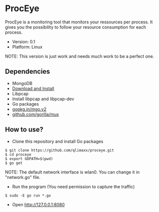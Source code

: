 # ProcEye

ProcEye is a monitoring tool that monitors your ressources per process. It gives you the possibility to follow your resource consumption for each process. 
- Version: 0.1
- Platform: Linux

NOTE: This version is just work and needs much work to be a perfect one.

## Dependencies

- MongoDB
 - [Download and Install](https://www.mongodb.org/downloads)
- Libpcap
 - Install libpcap and libpcap-dev
- Go packages
 - [gopkg.in/mgo.v2](https://gopkg.in/mgo.v2)
 - [github.com/gorilla/mux](https://github.com/gorilla/mux)

## How to use?

- Clone this repository and install Go packages
```
$ git clone https://github.com/qlimaxx/proceye.git
$ cd proceye
$ export GOPATH=$(pwd)
$ go get
```
NOTE: The default network interface is wlan0. You can change it
in "network.go" file.
- Run the program (You need permission to capture the traffic)
```
$ sudo -E go run *.go
```
- Open http://127.0.0.1:8080

